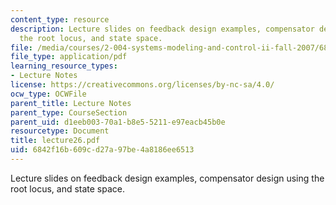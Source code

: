 ```yaml
---
content_type: resource
description: Lecture slides on feedback design examples, compensator design using
  the root locus, and state space.
file: /media/courses/2-004-systems-modeling-and-control-ii-fall-2007/6842f16b609cd27a97be4a8186ee6513_lecture26.pdf
file_type: application/pdf
learning_resource_types:
- Lecture Notes
license: https://creativecommons.org/licenses/by-nc-sa/4.0/
ocw_type: OCWFile
parent_title: Lecture Notes
parent_type: CourseSection
parent_uid: d1eeb003-70a1-b8e5-5211-e97eacb45b0e
resourcetype: Document
title: lecture26.pdf
uid: 6842f16b-609c-d27a-97be-4a8186ee6513
---
```

Lecture slides on feedback design examples, compensator design using the root locus, and state space.